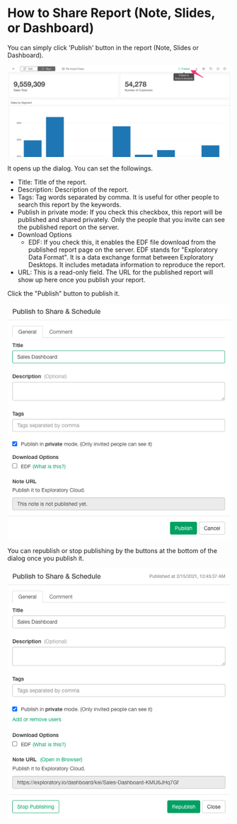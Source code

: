 # How to Share Report (Note, Slides, or Dashboard)

You can simply click 'Publish' button in the report (Note, Slides or Dashboard). 

![](images/note-publish1.png)

It opens up the dialog. You can set the followings.

* Title: Title of the report.
* Description: Description of the report.
* Tags: Tag words separated by comma. It is useful for other people to search this report by the keywords. 
* Publish in private mode: If you check this checkbox, this report will be published and shared privately. Only the people that you invite can see the published report on the server.
* Download Options
  * EDF: If you check this, it enables the EDF file download from the published report page on the server. EDF stands for "Exploratory Data Format". It is a data exchange format between Exploratory Desktops. It includes metadata information to reproduce the report. 
* URL: This is a read-only field. The URL for the published report will show up here once you publish your report. 


Click the "Publish" button to publish it. 

![](images/note-publish2.png)

You can republish or stop publishing by the buttons at the bottom of the dialog once you publish it. 

![](images/note-publish3.png)


